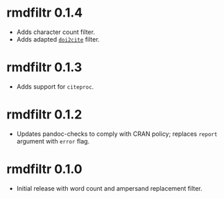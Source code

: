 # rmdfiltr 0.1.4

* Adds character count filter.
* Adds adapted [`doi2cite`](https://github.com/korintje/pandoc-doi2cite/blob/main/doi2cite.lua) filter.

# rmdfiltr 0.1.3

* Adds support for `citeproc`.

# rmdfiltr 0.1.2

* Updates pandoc-checks to comply with CRAN policy; replaces `report` argument
  with `error` flag.

# rmdfiltr 0.1.0

* Initial release with word count and ampersand replacement filter.
